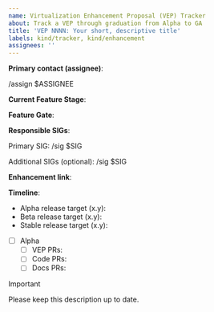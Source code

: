 ```yaml
---
name: Virtualization Enhancement Proposal (VEP) Tracker
about: Track a VEP through graduation from Alpha to GA
title: 'VEP NNNN: Your short, descriptive title'
labels: kind/tracker, kind/enhancement
assignees: ''
---
```

<!-- 
Please refer to https://github.com/kubevirt/community/blob/main/design-proposals/feature-lifecycle.md 
-->

**Primary contact (assignee)**:
<!-- 
Handle of the current contact for the feature.

Use the `/assign` command to assign the assignee on creation of the issue.
-->

/assign $ASSIGNEE

**Current Feature Stage**:

<!-- 
The current stage of the feature, should be one of New, Alpha, Beta, GA or Deprecated.
-->

**Feature Gate**:

<!-- 
The full name of the feature gate controlling feature visibility before GA.
-->

**Responsible SIGs**:

<!-- 
Primary SIG and optional additional SIGs responsible for the feature.

Use the `/sig $SIG` command to associate the primary SIG with the enhancement.
-->

Primary SIG:
/sig $SIG

Additional SIGs (optional):
/sig $SIG

**Enhancement link**:

<!-- 
Link to any enhancement PRs.
-->

**Timeline**:

<!-- 
See https://github.com/kubevirt/community/blob/main/design-proposals/feature-lifecycle.md#releases for more context, please include links to relevant PRs
-->

* Alpha release target (x.y):
* Beta release target (x.y):
* Stable release target (x.y):


* [ ] Alpha
  * [ ] VEP PRs:
  * [ ] Code PRs:
  * [ ] Docs PRs:

<!-- Uncomment these as you prepare the enhancement for the next stage
* [ ] Beta
  * [ ] VEP PRs:
  * [ ] Code PRs:
  * [ ] Docs PRs:

* [ ] GA
  * [ ] VEP PRs:
  * [ ] Code PRs:
  * [ ] Docs PRs:
-->

<!-- 
**Additional context**:
Add any other context about the feature here.
-->


> [!IMPORTANT]
> Please keep this description up to date.
